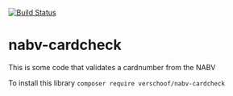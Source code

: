 [![Build Status](https://travis-ci.org/verschoof/nabv-cardcheck.svg)](https://travis-ci.org/verschoof/nabv-cardcheck)

# nabv-cardcheck
This is some code that validates a cardnumber from the NABV

To install this library `composer require verschoof/nabv-cardcheck`

